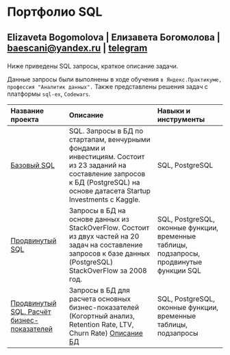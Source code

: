 # Портфолио SQL
Elizaveta Bogomolova | Елизавета Богомолова | baescani@yandex.ru |  [telegram](https://t.me/baescani)</p> 
------

Ниже приведены SQL запросы, краткое описание задачи. 

Данные запросы были выполнены в ходе обучения `в Яндекс.Практикуме, профессия "Аналитик данных".` Также представлены решения задач с платформы `sql-ex`, `Codewars`.

| Название проекта | Описание | Навыки и инструменты |
| :--------------- | :------- | :------------------- |
| [Базовый SQL](https://github.com/zhuravleva-ekaterina/data_analyst_portfolio/blob/main/basic_sql_project.sql)| SQL. Запросы в БД по стартапам, венчурными фондами и инвестициям.	Состоит из 23 заданий на составление запросов к БД (PostgreSQL) на основе датасета Startup Investments с Kaggle. | SQL, PostgreSQL | 
| [Продвинутый SQL](https://github.com/zhuravleva-ekaterina/data_analyst_portfolio/blob/main/advance_sql_project.sql)| Запросы в БД на основе данных из StackOverFlow.	Состоит из двух частей на 20 задач на составление запросов к базе данных (PostgreSQL) StackOverFlow за 2008 год. | SQL, PostgreSQL, оконные функции, временные таблицы, подзапросы, продвинутые функции SQL | 
| [ Продвинутый SQL. Расчёт бизнес-показателей](https://github.com/zhuravleva-ekaterina/data_analyst_portfolio/blob/main/cohort_analysis/cohort_analysis_solution.sql)| Запросы в БД для расчета основных бизнес-показателей (Когортный анализ, Retention Rate, LTV, Churn Rate) [Описание БД](https://github.com/zhuravleva-ekaterina/data_analyst_portfolio/blob/main/cohort_analysis/README.md) | SQL, PostgreSQL, оконные функции, временные таблицы, подзапросы| 
